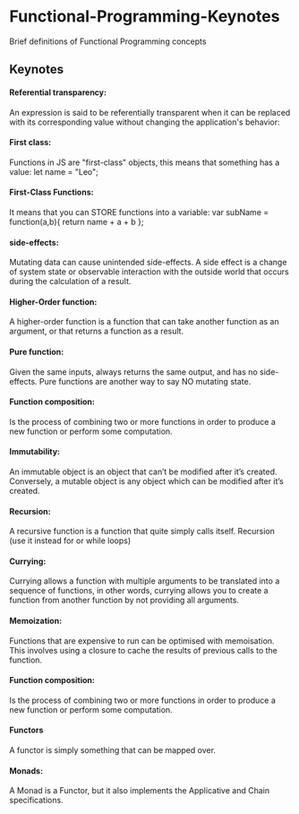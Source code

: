 # Functional-Programming-Keynotes
Brief definitions of Functional Programming concepts

## Keynotes
#### Referential transparency:
An expression is said to be referentially transparent when it can be replaced with its corresponding value without changing the application's behavior:

#### First class:
Functions in JS are "first-class" objects, this means that something has a value:
let name = "Leo";

#### First-Class Functions:
It means that you can STORE functions into a variable:
var subName = function(a,b){ return name + a + b };

#### side-effects:
Mutating data can cause unintended side-effects.
A side effect is a change of system state or observable interaction with the outside world that occurs during the calculation of a result.

#### Higher-Order function:
A higher-order function is a function that can take another function as an argument, or that returns a function as a result.

#### Pure function:
Given the same inputs, always returns the same output, and has no side-effects.
Pure functions are another way to say NO mutating state.

#### Function composition:
Is the process of combining two or more functions in order to produce a new function or perform some computation.

#### Immutability:
An immutable object is an object that can’t be modified after it’s created. Conversely, a mutable object is any object
which can be modified after it’s created.

#### Recursion:
A recursive function is a function that quite simply calls itself. Recursion (use it instead for or while loops)

#### Currying:
Currying allows a function with multiple arguments to be translated into a sequence of functions, in other words, currying allows you to create a function from another function by not providing all arguments.

#### Memoization:
Functions that are expensive to run can be optimised with memoisation. This involves using a closure to cache the results of previous calls to the function.

#### Function composition:
Is the process of combining two or more functions in order to produce a new function or perform some computation.

#### Functors
A functor is simply something that can be mapped over.

#### Monads:
A Monad is a Functor, but it also implements the Applicative and Chain specifications.




